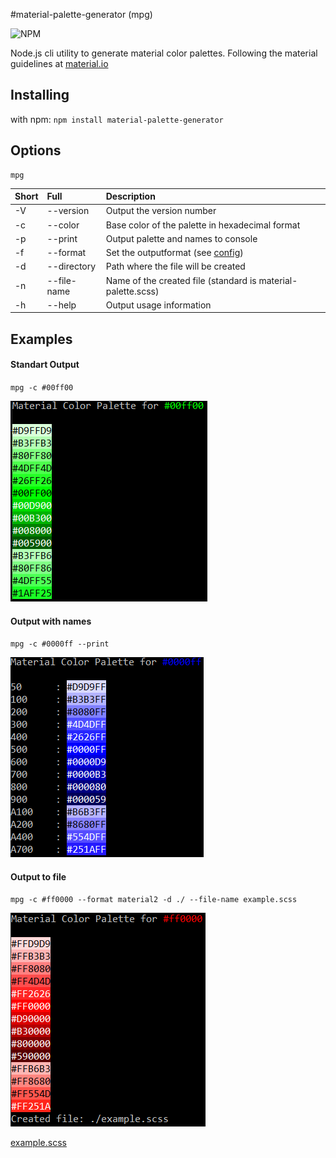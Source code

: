 #material-palette-generator (mpg)

![NPM](https://img.shields.io/npm/v/material-palette-generator.svg?style=flat-square)

Node.js cli utility to generate material color palettes. Following the material guidelines at [material.io](https://material.io/design/color/the-color-system.html#)

## Installing
with npm:
`npm install material-palette-generator`

## Options
    mpg

| Short        |  Full          | Description  |
| :- | :- | :- |
| -V      | --version | Output the version number |
| -c      | --color      |   Base color of the palette in hexadecimal format |
| -p | --print     |  Output palette and names to console |
| -f | --format     |  Set the outputformat (see [config](https://github.com/KaindlJulian/material-palette-generator/blob/master/config/config.json)) |
| -d | --directory     |  Path where the file will be created |
| -n | --file-name     |  Name of the created file (standard is material-palette.scss) |
| -h | --help     |  Output usage information |

## Examples

#### Standart Output
`mpg -c #00ff00` 

![alt text](https://raw.githubusercontent.com/KaindlJulian/material-palette-generator/master/examples/images/standard.PNG?token=AV5Inuznb01OpAuE7epw8nhsEh2ijZxRks5bbdgRwA%3D%3D "mpg -c 00ff00")

#### Output with names
`mpg -c #0000ff --print` 

![alt text](https://raw.githubusercontent.com/KaindlJulian/material-palette-generator/master/examples/images/print.PNG?token=AV5Injthp1nQRl-RfRnZ1f4rouTnlVIzks5bbdf_wA%3D%3D "mpg -c 0000ff --print")

#### Output to file
`mpg -c #ff0000 --format material2 -d ./ --file-name example.scss` 

![alt text](https://raw.githubusercontent.com/KaindlJulian/material-palette-generator/master/examples/images/create_file.PNG?token=AV5InlbP40217M7uw4_U0vqbpg8WkfP7ks5bbdfrwA%3D%3D "mpg -c 0000ff --print")

[example.scss](https://github.com/KaindlJulian/material-palette-generator/blob/master/examples/example.scss)
